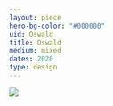```yaml
---
layout: piece
hero-bg-color: "#000000"
uid: Oswald
title: Oswald
medium: mixed
dates: 2020
type: design
---
```


<img src="{{site.baseurl}}img/{{page.type}}/{{page.uid}}.jpg" class="piece-photo"/>
